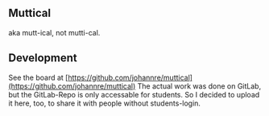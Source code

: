 Muttical
---
aka mutt-ical, not mutti-cal.


Development
---

See the board at [https://github.com/johannre/muttical](https://github.com/johannre/muttical)
The actual work was done on GitLab, but the GitLab-Repo is only accessable for students. So I decided to upload it here, too, to share it with people without students-login. 

